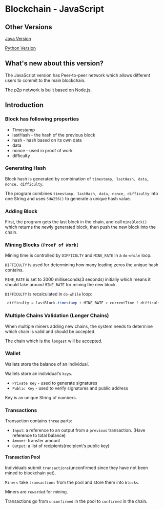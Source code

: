 # Blockchain - JavaScript
## Other Versions
[Java Version](https://github.com/PuChen7/blockchain_simulator/tree/master/blockchain-java)

[Python Version](https://github.com/PuChen7/blockchain_simulator/tree/master/blockchain_python)

## What's new about this version?
The JavaScript version has Peer-to-peer network which allows different users to commit to the main blockchain.

The p2p network is built based on Node.js.

## Introduction
### Block has following properties
* Timestamp
* lastHash - the hash of the previous block 
* hash - hash based on its own data
* data
* nonce - used in proof of work
* difficulty

### Generating Hash
Block hash is generated by combination of `timestamp, lastHash, data, nonce, difficulty`. 

The program combines `timestamp, lastHash, data, nonce, difficulty` into one String and uses `SHA256()` to generate a unique hash value.

### Adding Block
First, the program gets the last block in the chain, and call `mineBlock()` which returns the newly generated block, then push the new block into the chain.

### Mining Blocks `(Proof of Work)`
Mining time is controlled by `DIFFICULTY` and `MINE_RATE` in a `do-while` loop. 

`DIFFICULTY` is used for determining how many leading zeros the unique hash contains.

`MINE_RATE` is set to 3000 milliseconds(3 seconds) initially which means it should take around `MINE_RATE` for mining the new block.

`DIFFICULTY` is recalculated in `do-while` loop:
```java
 difficulty = lastBlock.timestamp + MINE_RATE > currentTime ? difficulty + 1 : difficulty - 1;
```

### Multiple Chains Validation (Longer Chains)
When multiple miners adding new chains, the system needs to determine which chain is valid and should be accepted. 

The chain which is the `longest` will be accepted. 

### Wallet
Wallets store the balance of an individual.

Wallets store an individual's `keys`.

* `Private Key` - used to generate signatures
* `Public Key` - used to verify signatures and public address

Key is an unique String of numbers. 

### Transactions
Transaction contains `three` parts:
* `Input`: a reference to an output from a `previous` transaction. (Have reference to total balance)
* `Amount`: transfer amount
* `Output`: a list of recipients(recipient's public key)

#### Transaction Pool
Individuals submit `transactions`(unconfirmed since they have not been mined to blockchain yet).

`Miners` take `transactions` from the pool and store them into `blocks`.

Miners are `rewarded` for mining.

Transactions go from `unconfirmed` in the pool to `confirmed` in the chain.